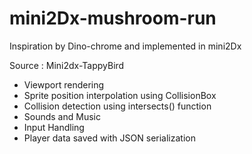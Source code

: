 # mini2Dx-mushroom-run
Inspiration by Dino-chrome and implemented in mini2Dx 

Source : Mini2dx-TappyBird

- Viewport rendering
- Sprite position interpolation using CollisionBox
- Collision detection using intersects() function
- Sounds and Music
- Input Handling
- Player data saved with JSON serialization
